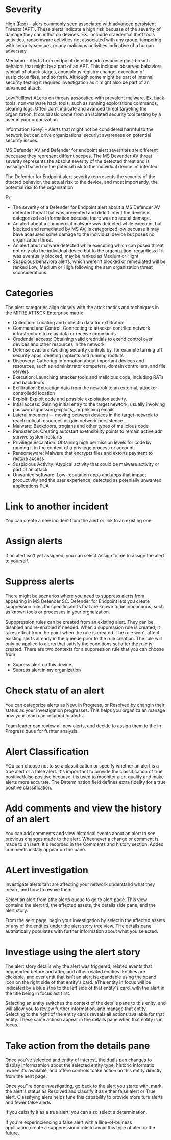 # Severity
High (Red) - alers commonly seen associated with advanced persistent Threats (APT). These alerts indicate a high risk becuase of the severity of damage they can inflict on devices. EX. includde craedential theft tools activities, ransomware activities not associated with any group, tampering with security sensors, or any malicious activities indicative of a human adversary

Mediaum - Alerts from endpoint detectionadn response post-breach behaiors that might be a part of an APT. This includes observed behaviors typicall of attack stages, anomalous registry change, execution of susipicious files, and so forth.  Although some might be part of internal security testing it requires investigation as it might also be part of an advanced attack. 

Low(Yelllow) ALerts on threats assocaited with prevalent malware. Ex. hack-tools, non-malware hack tools, such as running explorations commands, clearing logs. Often don't indicate and avanced threat targeting the organization. It could aslo come from an isolated security tool testing by a user in your organization

Information (Grey) - Alerts that might not be considered harmful to the network but can drive organizational securiyt awareness on potential security issues. 

MS Defender AV and Defender for endpoint alert severitites are different beccuase they represent differnt scopes. The MS Devender AV threat severity represents the absolut severity of the detected threat and is asssinged based on the potenial risk to the individual device inf infected. 

The Defender for Endpoint alert severity reprresents  the severity of the dtected behavior, the actual risk to the device, and most importantly, the potential risk to the organization

Ex. 
- The severity of a Defender for Endpoint alert about a MS Defencer AV detected threat that was prevented and didn't infect the device is categorized as Information becuase there was no acutal damage.
- An alert about a commercial malware was detected while executin, but blocked and remediated by MS AV, is categorized  low becuase it may bave acasused some damage to the individual device but poses no organization threat
- An alert abut malware detected while executing which can posea threat not only oto the individual device but to the organization, regardless if it was eventually blocked, may be ranked as Medium or Hight
- Suspcious behaviora alerts, which weren't blocked or remediated will be ranked Low, Medium or High following the sam organization threat sconsiderations.

# Categories
The alert categories align closely with the attck tactics and techniques in the MITRE ATT&CK Enterprise matrix

- Collection: Locating and collectin  data for exfiltration
- Command and Control: Connecting to attacker-contrlled network infrastructure to relay data or receive commands
- Credential access: Obtaining valid credntials to exend control over devices and other resources in the network
- Defense evasion: Avoiding security controls by, for example turning off security apps, deleting implants and running rootkits
- Discovery: Gathering information about important devices and resources, such as administrator computers, domain controllers, and file servers
- Execution: Launching attacker tools and malicious code, including RATs and backdoors.
- Exfiltration: Extractign data from the newtrok to an external, attacker-controlledd location
- Exploit: Exploit code and possible exploitation activity.
- Intial access: Gaining initial entry to the target newtork, usually involving password-guessing,exploits,, or phishing emails
- Lateral moement -- moving between devices in the target netwrok to reach critical resources or gain network persistence
- Malware: Backdoors, trogjans and other types of malicious code
- Persistence: Creating autostart exetnsibility points to remain active adn survive system restarts
- Priviliege escalation: Obtaining high permission levels for code by running it in the context of a privilege process or account
- Ransomeware: Malware that encrypts files and extorts payment to restore access
- Suspicious Activity: Atypical activity that could be  malware activity or part of an attack
- Unwanted software: Low-reputation apps and apps that impact productivity and the user experience; detected as potenially unwanted applications PUA

# Link to another incident
You can create a new incident from the alert or link to an existing one. 

# Assign alerts
If an alert isn't yet assigned, you can select Assign to me to assign the alert to yourself. 

# Suppress alerts
There might be scenarios where you need to suppress alerts from appearing in MS Defender SC. Defender for Endpoint lets you create suppression rules for specific alerts that are known to be innoncuous, such as known tools or processes in your orgnaization.

Supppression rules can be created from an existing alert. They can be disabled and re-enabled if needed. When a suppression rule is created, it takes effect from the point when the rule is created. The rule won't affect existing alerts already in the  queeue prior to the rule creation. The rule will only be applied to alerts that satisfy the conditions set after the rule is created. 
There are two contexts for a suppression rule that you can choose from
- Supress alert on this device
- Supress alert in my organization


# Check statu of an alert
You can categorize alerts as New, in Progress, or Resolved by changin their status as your investigation progresses. This helps you organiza an manage how your team can respond to alerts. 

Team leader can review all new alerts, and decide to assign them to the in Progress quue for furhter analysis. 

# Alert Classification
YOu can choose not to se a classification or specify whether an alert is a true alert or a false alert. It's imporrtant to provide the classification of true positive/false positive becuase it is used to moonitor alert quality and make alerts more accurate. The Determination field defines extra fidelity for a true positive classification. 

# Add comments and view the history of an alert
You can add comments and view historical events about an alert to see previous changes made to the alert. Wheenever a change or comment is made to an laert, it's recorded in the Comments and history section. Added comments instaly appear on the pane. 

# ALert investigation
Investigate alerts taht are affecting your network understand what they mean , and how to resove them. 

Select an alert from athe alerts queue to go to alert page. This view contains the alert titl, the affected assets, the details side pane, and the alert story. 

From the aelrt page, begin your investigation by selectin the affected assets or any of the entities under the alert story tree view. THe details pane autmatically populates with further information about what you selected. 

# Investiage using the alert story
The alert story details why the alert was triggered, related events that heppended before and after, and other related entities. Entities are clickable, and ever entit that isn't an alert isexpandable using the xpand icon on the right side of that entity's card. aThe entity in focus will be indicated by a blue strip to the left side of that  entity's card, with the alert in the title being in focus ast first. 

Selecting an entity switches the context of the details pane to this enity, and will allow you to review further information, and manage that entity, Selecting to the right of the entity cards reveals all actions available for that entity. These same actiosn appear in the details pane when that entity is in focus. 

# Take action from the details pane
Once you've selected and  entity of interest, the dtails pan changes to display  informatmion about the selected entity type, historic informatio nwhen it's available, and offere controls toake action on this entity directly from the aelrt page. 

Once you''re done investigating, go back to the alert you starte with, mark the alert's status as Resolved and classify it as either false alert or True alert. Classifying alers helps tune this capability to provide more ture alerts and fewer false alerts

If you calssify it as a true alert, you can also select a determination.

If you're experinciencing a false alert with a lline-of-buiness application,create a supperessiono rule to avoid this type of alert in the future. 













